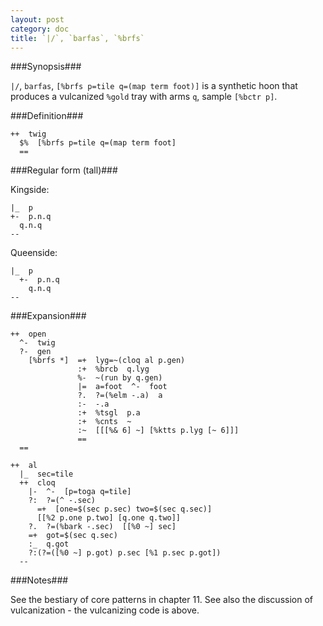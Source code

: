 ```yaml
---
layout: post
category: doc
title: `|/`, `barfas`, `%brfs`
---
```


###Synopsis###

`|/`, `barfas`, `[%brfs p=tile q=(map term foot)]` is a synthetic hoon
that produces a vulcanized `%gold` tray with arms `q`, sample `[%bctr p]`.

###Definition###

    ++  twig  
      $%  [%brfs p=tile q=(map term foot]
      ==

###Regular form (tall)###

Kingside:

    |_  p
    +-  p.n.q
      q.n.q
    --

Queenside:
  
    |_  p  
      +-  p.n.q
        q.n.q
    --

###Expansion###
    
    ++  open
      ^-  twig
      ?-  gen
        [%brfs *]  =+  lyg=~(cloq al p.gen)
                   :+  %brcb  q.lyg
                   %-  ~(run by q.gen)
                   |=  a=foot  ^-  foot
                   ?.  ?=(%elm -.a)  a
                   :-  -.a
                   :+  %tsgl  p.a
                   :+  %cnts  ~
                   :~  [[[%& 6] ~] [%ktts p.lyg [~ 6]]]
                   ==
      ==

    ++  al
      |_  sec=tile
      ++  cloq
        |-  ^-  [p=toga q=tile]
        ?:  ?=(^ -.sec)
          =+  [one=$(sec p.sec) two=$(sec q.sec)]
          [[%2 p.one p.two] [q.one q.two]]
        ?.  ?=(%bark -.sec)  [[%0 ~] sec]
        =+  got=$(sec q.sec)
        :_  q.got
        ?:(?=([%0 ~] p.got) p.sec [%1 p.sec p.got])
      --

###Notes###

See the bestiary of core patterns in chapter 11.  See also the
discussion of vulcanization - the vulcanizing code is above.
